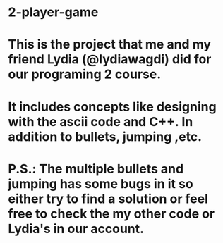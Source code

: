 # 2-player-game
# This is the project that me and my friend Lydia (@lydiawagdi) did for our programing 2 course.
# It includes concepts like designing with the ascii code and C++. In addition to bullets, jumping ,etc.
# P.S.: The multiple bullets and jumping has some bugs in it so either try to find a solution or feel free to check the my other code or Lydia's in our account.
